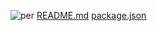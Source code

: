 ![per](https://github.com/cyclingBABY/business-card/assets/144799614/ae515a10-97f2-4b6a-a8a1-288fd12c9ef6)
[README.md](https://github.com/cyclingBABY/business-card/files/14605439/README.md)
[package.json](https://github.com/cyclingBABY/business-card/files/14605438/package.json)

